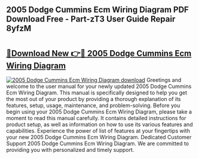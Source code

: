 ## 2005 Dodge Cummins Ecm Wiring Diagram PDF Download Free - Part-zT3 User Guide Repair 8yfzM

# <h2><a href="http://dfqd4a.blite.top/?on=2005+Dodge+Cummins+Ecm+Wiring+Diagram">🔗Download New 👉🔴 2005 Dodge Cummins Ecm Wiring Diagram</a></h2>

[![2005 Dodge Cummins Ecm Wiring Diagram download](https://i.imgur.com/lujVjoI.png)](http://dfqd4a.blite.top/?on=2005+Dodge+Cummins+Ecm+Wiring+Diagram)
Greetings and welcome to the user manual for your newly updated 2005 Dodge Cummins Ecm Wiring Diagram. This manual is specifically designed to help you get the most out of your product by providing a thorough explanation of its features, setup, usage, maintenance, and problem-solving. Before you begin using your 2005 Dodge Cummins Ecm Wiring Diagram, please take a moment to read this manual carefully. It contains detailed instructions for product setup, as well as information on how to use its various features and capabilities. Experience the power of list of features at your fingertips with your new 2005 Dodge Cummins Ecm Wiring Diagram. Dedicated Customer Support 2005 Dodge Cummins Ecm Wiring Diagram. We are committed to providing you with personalized and timely support.
